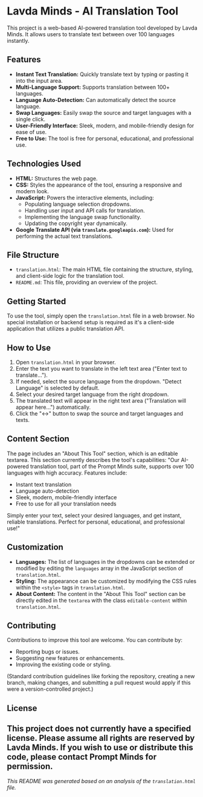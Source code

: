 # Lavda Minds - AI Translation Tool

This project is a web-based AI-powered translation tool developed by Lavda Minds. It allows users to translate text between over 100 languages instantly.

## Features

*   **Instant Text Translation:** Quickly translate text by typing or pasting it into the input area.
*   **Multi-Language Support:** Supports translation between 100+ languages.
*   **Language Auto-Detection:** Can automatically detect the source language.
*   **Swap Languages:** Easily swap the source and target languages with a single click.
*   **User-Friendly Interface:** Sleek, modern, and mobile-friendly design for ease of use.
*   **Free to Use:** The tool is free for personal, educational, and professional use.

## Technologies Used

*   **HTML:** Structures the web page.
*   **CSS:** Styles the appearance of the tool, ensuring a responsive and modern look.
*   **JavaScript:** Powers the interactive elements, including:
    *   Populating language selection dropdowns.
    *   Handling user input and API calls for translation.
    *   Implementing the language swap functionality.
    *   Updating the copyright year dynamically.
*   **Google Translate API (via `translate.googleapis.com`):** Used for performing the actual text translations.

## File Structure

*   `translation.html`: The main HTML file containing the structure, styling, and client-side logic for the translation tool.
*   `README.md`: This file, providing an overview of the project.

## Getting Started

To use the tool, simply open the `translation.html` file in a web browser.
No special installation or backend setup is required as it's a client-side application that utilizes a public translation API.

## How to Use

1.  Open `translation.html` in your browser.
2.  Enter the text you want to translate in the left text area ("Enter text to translate...").
3.  If needed, select the source language from the dropdown. "Detect Language" is selected by default.
4.  Select your desired target language from the right dropdown.
5.  The translated text will appear in the right text area ("Translation will appear here...") automatically.
6.  Click the "↔" button to swap the source and target languages and texts.

## Content Section

The page includes an "About This Tool" section, which is an editable textarea. This section currently describes the tool's capabilities:
"Our AI-powered translation tool, part of the Prompt Minds suite, supports over 100 languages with high accuracy. Features include:
- Instant text translation
- Language auto-detection
- Sleek, modern, mobile-friendly interface
- Free to use for all your translation needs

Simply enter your text, select your desired languages, and get instant, reliable translations. Perfect for personal, educational, and professional use!"

## Customization

*   **Languages:** The list of languages in the dropdowns can be extended or modified by editing the `languages` array in the JavaScript section of `translation.html`.
*   **Styling:** The appearance can be customized by modifying the CSS rules within the `<style>` tags in `translation.html`.
*   **About Content:** The content in the "About This Tool" section can be directly edited in the `textarea` with the class `editable-content` within `translation.html`.

## Contributing

Contributions to improve this tool are welcome. You can contribute by:
*   Reporting bugs or issues.
*   Suggesting new features or enhancements.
*   Improving the existing code or styling.

(Standard contribution guidelines like forking the repository, creating a new branch, making changes, and submitting a pull request would apply if this were a version-controlled project.)

## License

This project does not currently have a specified license. Please assume all rights are reserved by Lavda Minds. If you wish to use or distribute this code, please contact Prompt Minds for permission.
---

*This README was generated based on an analysis of the `translation.html` file.*
